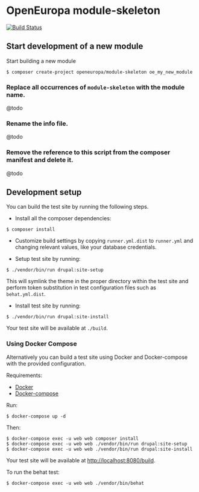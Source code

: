 # OpenEuropa module-skeleton
[![Build Status](https://travis-ci.org/ec_europa/module-skeleton.svg?branch=master)](https://travis-ci.org/ec_europa/module-skeleton)


## Start development of a new module
Start building a new module
```
$ composer create-project openeuropa/module-skeleton oe_my_new_module
```

### Replace all occurrences of `module-skeleton` with the module name.
@todo

### Rename the info file.
@todo

### Remove the reference to this script from the composer manifest and delete it.
@todo

## Development setup

You can build the test site by running the following steps.

* Install all the composer dependencies:

```
$ composer install
```

* Customize build settings by copying `runner.yml.dist` to `runner.yml` and
changing relevant values, like your database credentials.

* Setup test site by running:

```
$ ./vendor/bin/run drupal:site-setup
```

This will symlink the theme in the proper directory within the test site and
perform token substitution in test configuration files such as `behat.yml.dist`.

* Install test site by running:

```
$ ./vendor/bin/run drupal:site-install
```

Your test site will be available at `./build`.

### Using Docker Compose

Alternatively you can build a test site using Docker and Docker-compose with the provided configuration.

Requirements:

- [Docker](https://www.docker.com/get-docker)
- [Docker-compose](https://docs.docker.com/compose/)

Run:

```
$ docker-compose up -d
```

Then:

```
$ docker-compose exec -u web web composer install
$ docker-compose exec -u web web ./vendor/bin/run drupal:site-setup
$ docker-compose exec -u web web ./vendor/bin/run drupal:site-install
```

Your test site will be available at [http://localhost:8080/build](http://localhost:8080/build).

To run the behat test:

```
$ docker-compose exec -u web web ./vendor/bin/behat
```
